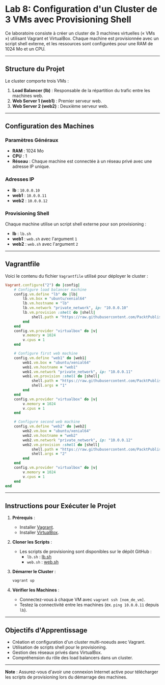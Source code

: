 # Lab 8: Configuration d'un Cluster de 3 VMs avec Provisioning Shell

Ce laboratoire consiste à créer un cluster de 3 machines virtuelles (« VMs ») utilisant Vagrant et VirtualBox. Chaque machine est provisionnée avec un script shell externe, et les ressources sont configurées pour une RAM de 1024 Mo et un CPU.

---

## Structure du Projet

Le cluster comporte trois VMs :

1. **Load Balancer (lb)** : Responsable de la répartition du trafic entre les machines web.
2. **Web Server 1 (web1)** : Premier serveur web.
3. **Web Server 2 (web2)** : Deuxième serveur web.

---

## Configuration des Machines

### Paramètres Généraux

- **RAM** : 1024 Mo
- **CPU** : 1
- **Réseau** : Chaque machine est connectée à un réseau privé avec une adresse IP unique.

### Adresses IP

- **lb** : `10.0.0.10`
- **web1** : `10.0.0.11`
- **web2** : `10.0.0.12`

### Provisioning Shell

Chaque machine utilise un script shell externe pour son provisioning :

- **lb** : `lb.sh`
- **web1** : `web.sh` avec l'argument `1`
- **web2** : `web.sh` avec l'argument `2`

---

## Vagrantfile

Voici le contenu du fichier `Vagrantfile` utilisé pour déployer le cluster :

```ruby
Vagrant.configure("2") do |config|
    # Configure load balancer machine
    config.vm.define "lb" do |lb|
        lb.vm.box = "ubuntu/xenial64"
        lb.vm.hostname = "lb"
        lb.vm.network "private_network", ip: "10.0.0.10"
        lb.vm.provision :shell do |shell|
            shell.path = "https://raw.githubusercontent.com/PacktPublishing/Hands-On-DevOps-with-Vagrant/master/Chapter07/lb.sh"
        end
    end
    config.vm.provider "virtualbox" do |v|
        v.memory = 1024
        v.cpus = 1
    end

    # Configure first web machine
    config.vm.define "web1" do |web1|
        web1.vm.box = "ubuntu/xenial64"
        web1.vm.hostname = "web1"
        web1.vm.network "private_network", ip: "10.0.0.11"
        web1.vm.provision :shell do |shell|
            shell.path = "https://raw.githubusercontent.com/PacktPublishing/Hands-On-DevOps-with-Vagrant/master/Chapter07/web.sh"
            shell.args = "1"
        end
    end
    config.vm.provider "virtualbox" do |v|
        v.memory = 1024
        v.cpus = 1
    end

    # Configure second web machine
    config.vm.define "web2" do |web2|
        web2.vm.box = "ubuntu/xenial64"
        web2.vm.hostname = "web2"
        web2.vm.network "private_network", ip: "10.0.0.12"
        web2.vm.provision :shell do |shell|
            shell.path = "https://raw.githubusercontent.com/PacktPublishing/Hands-On-DevOps-with-Vagrant/master/Chapter07/web.sh"
            shell.args = "2"
        end
    end
    config.vm.provider "virtualbox" do |v|
        v.memory = 1024
        v.cpus = 1
    end
end
```

---

## Instructions pour Exécuter le Projet

1. **Prérequis** :
   - Installer [Vagrant](https://www.vagrantup.com/downloads).
   - Installer [VirtualBox](https://www.virtualbox.org/).

2. **Cloner les Scripts** :
   - Les scripts de provisioning sont disponibles sur le dépôt GitHub :
     - `lb.sh` : [lb.sh](https://raw.githubusercontent.com/PacktPublishing/Hands-On-DevOps-with-Vagrant/master/Chapter07/lb.sh)
     - `web.sh` : [web.sh](https://raw.githubusercontent.com/PacktPublishing/Hands-On-DevOps-with-Vagrant/master/Chapter07/web.sh)

3. **Démarrer le Cluster** :

   ```bash
   vagrant up
   ```

4. **Vérifier les Machines** :
   - Connectez-vous à chaque VM avec `vagrant ssh [nom_de_vm]`.
   - Testez la connectivité entre les machines (ex. `ping 10.0.0.11` depuis `lb`).

---

## Objectifs d'Apprentissage

- Création et configuration d'un cluster multi-noeuds avec Vagrant.
- Utilisation de scripts shell pour le provisioning.
- Gestion des réseaux privés dans VirtualBox.
- Compréhension du rôle des load balancers dans un cluster.

---

**Note** : Assurez-vous d'avoir une connexion Internet active pour télécharger les scripts de provisioning lors du démarrage des machines.
